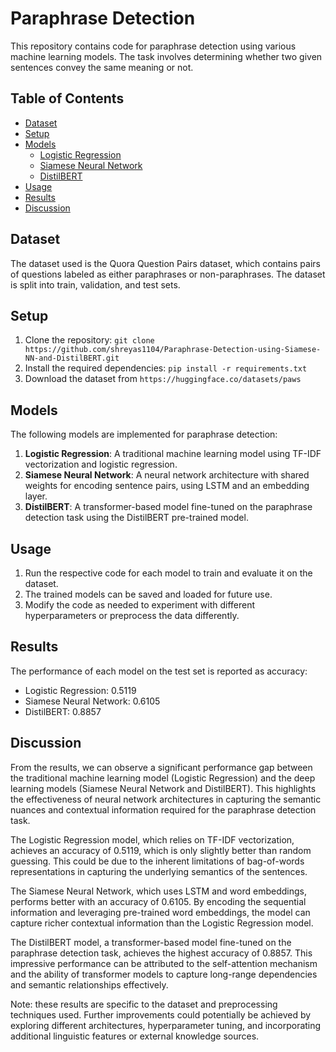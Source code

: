 # Paraphrase Detection

This repository contains code for paraphrase detection using various machine learning models. The task involves determining whether two given sentences convey the same meaning or not.

## Table of Contents

- [Dataset](#dataset)
- [Setup](#setup)
- [Models](#models)
  - [Logistic Regression](#logistic-regression)
  - [Siamese Neural Network](#siamese-neural-network)
  - [DistilBERT](#distilbert)
- [Usage](#usage)
- [Results](#results)
- [Discussion](#discussion)

## Dataset

The dataset used is the Quora Question Pairs dataset, which contains pairs of questions labeled as either paraphrases or non-paraphrases. The dataset is split into train, validation, and test sets.

## Setup

1. Clone the repository: `git clone https://github.com/shreyas1104/Paraphrase-Detection-using-Siamese-NN-and-DistilBERT.git`
2. Install the required dependencies: `pip install -r requirements.txt`
3. Download the dataset from `https://huggingface.co/datasets/paws`

## Models

The following models are implemented for paraphrase detection:

1. **Logistic Regression**: A traditional machine learning model using TF-IDF vectorization and logistic regression.
2. **Siamese Neural Network**: A neural network architecture with shared weights for encoding sentence pairs, using LSTM and an embedding layer.
3. **DistilBERT**: A transformer-based model fine-tuned on the paraphrase detection task using the DistilBERT pre-trained model.

## Usage

1. Run the respective code for each model to train and evaluate it on the dataset.
2. The trained models can be saved and loaded for future use.
3. Modify the code as needed to experiment with different hyperparameters or preprocess the data differently.

## Results

The performance of each model on the test set is reported as accuracy:

- Logistic Regression: 0.5119
- Siamese Neural Network: 0.6105
- DistilBERT: 0.8857

## Discussion

From the results, we can observe a significant performance gap between the traditional machine learning model (Logistic Regression) and the deep learning models (Siamese Neural Network and DistilBERT). This highlights the effectiveness of neural network architectures in capturing the semantic nuances and contextual information required for the paraphrase detection task.

The Logistic Regression model, which relies on TF-IDF vectorization, achieves an accuracy of 0.5119, which is only slightly better than random guessing. This could be due to the inherent limitations of bag-of-words representations in capturing the underlying semantics of the sentences.

The Siamese Neural Network, which uses LSTM and word embeddings, performs better with an accuracy of 0.6105. By encoding the sequential information and leveraging pre-trained word embeddings, the model can capture richer contextual information than the Logistic Regression model.

The DistilBERT model, a transformer-based model fine-tuned on the paraphrase detection task, achieves the highest accuracy of 0.8857. This impressive performance can be attributed to the self-attention mechanism and the ability of transformer models to capture long-range dependencies and semantic relationships effectively.

Note: these results are specific to the dataset and preprocessing techniques used. Further improvements could potentially be achieved by exploring different architectures, hyperparameter tuning, and incorporating additional linguistic features or external knowledge sources.
